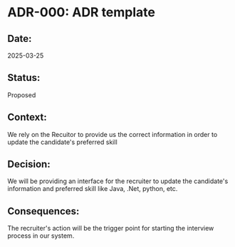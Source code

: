 # ADR-000: ADR template

## Date:
2025-03-25

## Status:
Proposed

## Context:
We rely on the Recuitor to provide us the correct information in order to update the candidate's preferred skill

## Decision:
We will be providing an interface for the recruiter to update the candidate's information and preferred skill like Java, .Net, python, etc.

## Consequences:
The recruiter's action will be the trigger point for starting the interview process in our system.